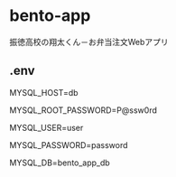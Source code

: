 # bento-app
振徳高校の翔太くん－お弁当注文Webアプリ

## .env
MYSQL_HOST=db

MYSQL_ROOT_PASSWORD=P@ssw0rd

MYSQL_USER=user

MYSQL_PASSWORD=password

MYSQL_DB=bento_app_db